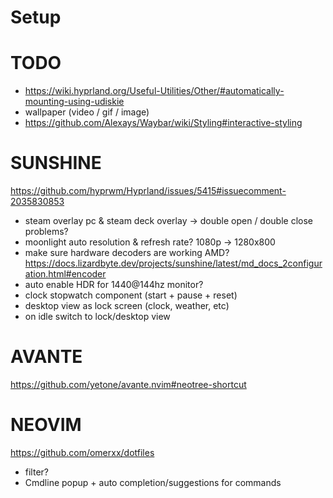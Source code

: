 # Setup

# TODO

- https://wiki.hyprland.org/Useful-Utilities/Other/#automatically-mounting-using-udiskie
- wallpaper (video / gif / image)
- https://github.com/Alexays/Waybar/wiki/Styling#interactive-styling

# SUNSHINE

https://github.com/hyprwm/Hyprland/issues/5415#issuecomment-2035830853

- steam overlay pc & steam deck overlay -> double open / double close problems?
- moonlight auto resolution & refresh rate? 1080p -> 1280x800
- make sure hardware decoders are working AMD? https://docs.lizardbyte.dev/projects/sunshine/latest/md_docs_2configuration.html#encoder
- auto enable HDR for 1440@144hz monitor?
- clock stopwatch component (start + pause + reset)
- desktop view as lock screen (clock, weather, etc)
- on idle switch to lock/desktop view

# AVANTE

https://github.com/yetone/avante.nvim#neotree-shortcut

# NEOVIM

https://github.com/omerxx/dotfiles

- filter?
- Cmdline popup + auto completion/suggestions for commands
